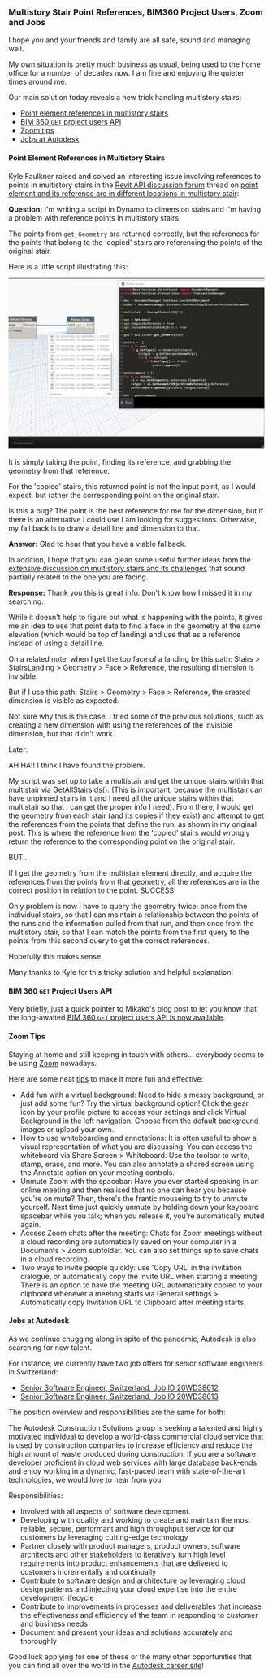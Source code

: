 <head>
<meta http-equiv="Content-Type" content="text/html; charset=utf-8">
<link rel="stylesheet" type="text/css" href="bc.css">
<script src="https://cdn.rawgit.com/google/code-prettify/master/loader/run_prettify.js" type="text/javascript"></script>
<script async src="https://platform.twitter.com/widgets.js" charset="utf-8"></script>
</head>

<!---

twitter:

Zoom tips, jobs at Autodesk, BIM 360 GET project users API and multistory stair point element references in the #RevitAPI #DynamoBim @AutodeskForge @AutodeskRevit #bim #ForgeDevCon https://bit.ly/multistorystarirpointrefs

I hope you and your friends and family are all safe, sound and managing well.
Our main solution today reveals a new trick handling multistory stairs
&ndash; Point element references in multistory stairs
&ndash; BIM 360 <code>GET</code> project users API
&ndash; Zoom tips
&ndash; Jobs at Autodesk...


linkedin:

#bim #DynamoBim #ForgeDevCon #Revit #API #IFC #SDK #AI #VisualStudio #Autodesk #AEC #adsk

the [Revit API discussion forum](http://forums.autodesk.com/t5/revit-api-forum/bd-p/160) thread

<center>
<img src="img/" alt="" title="" width="600"/>
<p style="font-size: 80%; font-style:italic"></p>
</center>

-->

### Multistory Stair Point References, BIM360 Project Users, Zoom and Jobs

I hope you and your friends and family are all safe, sound and managing well.

My own situation is pretty much business as usual, being used to the home office for a number of decades now.
I am fine and enjoying the quieter times around me.

Our main solution today reveals a new trick handling multistory stairs:

- [Point element references in multistory stairs](#2)
- [BIM 360 `GET` project users API](#3)
- [Zoom tips](#4)
- [Jobs at Autodesk](#5)

#### <a name="2"></a>Point Element References in Multistory Stairs

Kyle Faulkner raised and solved an interesting issue involving references to points in multistory stairs in
the [Revit API discussion forum](http://forums.autodesk.com/t5/revit-api-forum/bd-p/160) thread
on [point element and its reference are in different locations in multistory stair](https://forums.autodesk.com/t5/revit-api-forum/point-element-and-its-reference-are-in-different-locations-in/m-p/9415962):

**Question:** I'm writing a script in Dynamo to dimension stairs and I'm having a problem with reference points in multistory stairs.

The points from `get_Geometry` are returned correctly, but the references for the points that belong to the 'copied' stairs are referencing the points of the original stair.

Here is a little script illustrating this:

<center>
<img src="img/multistair_geom_pts_dyn.png" alt="Multistory stair points" title="Multistory stair points" width="800"/> <!-- 1054 -->
</center>

It is simply taking the point, finding its reference, and grabbing the geometry from that reference.

For the 'copied' stairs, this returned point is not the input point, as I would expect, but rather the corresponding point on the original stair.

Is this a bug? The point is the best reference for me for the dimension, but if there is an alternative I could use I am looking for suggestions.
Otherwise, my fall back is to draw a detail line and dimension to that.

**Answer:** Glad to hear that you have a viable fallback.

In addition, I hope that you can glean some useful further ideas from
the [extensive discussion on multistory stairs and its challenges](https://forums.autodesk.com/t5/revit-api-forum/multistorey-stair-subements/m-p/8349447) that
sound partially related to the one you are facing.

**Response:** Thank you this is great info.
Don't know how I missed it in my searching.

While it doesn't help to figure out what is happening with the points, it gives me an idea to use that point data to find a face in the geometry at the same elevation (which would be top of landing) and use that as a reference instead of using a detail line.

On a related note, when I get the top face of a landing by this path: Stairs &gt; StairsLanding &gt; Geometry &gt; Face &gt; Reference, the resulting dimension is invisible.

But if I use this path: Stairs &gt; Geometry &gt; Face &gt; Reference, the created dimension is visible as expected.

Not sure why this is the case.
I tried some of the previous solutions, such as creating a new dimension with using the references of the invisible dimension, but that didn't work.

Later:

AH HA!!  I think I have found the problem.

My script was set up to take a multistair and get the unique stairs within that multistair via GetAllStairsIds().
(This is important, because the multistair can have unpinned stairs in it and I need all the unique stairs within that multistair so that I can get the proper info I need).
From there, I would get the geometry from each stair (and its copies if they exist) and attempt to get the references from the points that define the run, as shown in my original post.
This is where the reference from the 'copied' stairs would wrongly return the reference to the corresponding point on the original stair.

BUT...

If I get the geometry from the multistair element directly, and acquire the references from the points from that geometry, all the references are in the correct position in relation to the point. SUCCESS!

Only problem is now I have to query the geometry twice: once from the individual stairs, so that I can maintain a relationship between the points of the runs and the information pulled from that run, and then once from the multistory stair, so that I can match the points from the first query to the points from this second query to get the correct references.

Hopefully this makes sense.

Many thanks to Kyle for this tricky solution and helpful explanation!

#### <a name="3"></a>BIM 360 `GET` Project Users API

Very briefly, just a quick pointer to Mikako's blog post to let you know that
the long-awaited [BIM 360 `GET` project users API is now available](https://forge.autodesk.com/blog/get-project-users-bim-360-finally-here).


#### <a name="4"></a>Zoom Tips

Staying at home and still keeping in touch with others... 
everybody seems to be using [Zoom](https://zoom.us) nowadays.

Here are some neat [tips](zip/zoom_tips.pdf) to make it more fun and effective:

- Add fun with a virtual background:
Need to hide a messy background, or just add some fun?
Try the virtual background option! 
Click the gear icon by your profile picture to access your settings and click Virtual Background in the left navigation.
Choose from the default background images or upload your own. 
- How to use whiteboarding and annotations:
It is often useful to show a visual representation of what you are discussing.
You can access the whiteboard via Share Screen &gt; Whiteboard.
Use the toolbar to write, stamp, erase, and more.
You can also annotate a shared screen using the Annotate option on your meeting controls.
- Unmute Zoom with the spacebar:
Have you ever started speaking in an online meeting and then realised that no one can hear you because you're on mute?
Then, there's the frantic mouseing to try to unmute yourself.
Next time just quickly unmute by holding down your keyboard spacebar while you talk;
when you release it, you're automatically muted again.  
- Access Zoom chats after the meeting: Chats for Zoom meetings without a cloud recording are automatically saved on your computer in a Documents &gt; Zoom subfolder. You can also set things up to save chats in a cloud recording.
- Two ways to invite people quickly: use 'Copy URL' in the invitation dialogue, or automatically copy the invite URL when starting a meeting.
​​​There is an option to have the meeting URL automatically copied to your clipboard whenever a meeting starts via
General settings  &gt; Automatically copy Invitation URL to Clipboard after meeting starts.

#### <a name="5"></a>Jobs at Autodesk

As we continue chugging along in spite of the pandemic, Autodesk is also searching for new talent.

For instance, we currently have two job offers for senior software engineers in Switzerland:

- [Senior Software Engineer, Switzerland, Job ID 20WD38612](https://rolp.co/AC5Ih)
- [Senior Software Engineer, Switzerland, Job ID 20WD38613](https://rolp.co/VuEgi)

The position overview and responsibilities are the same for both:

The Autodesk Construction Solutions group is seeking a talented and highly motivated individual to develop a world-class commercial cloud service that is used by construction companies to increase efficiency and reduce the high amount of waste produced during construction. If you are a software developer proficient in cloud web services with large database back-ends and enjoy working in a dynamic, fast-paced team with state-of-the-art technologies, we would love to hear from you!

Responsibilities:

- Involved with all aspects of software development.
- Developing with quality and working to create and maintain the most reliable, secure, performant and high throughput service for our customers by leveraging cutting-edge technology
- Partner closely with product managers, product owners, software architects and other stakeholders to iteratively turn high level requirements into product enhancements that are delivered to customers incrementally and continually
- Contribute to software design and architecture by leveraging cloud design patterns and injecting your cloud expertise into the entire development lifecycle
- Contribute to improvements in processes and deliverables that increase the effectiveness and efficiency of the team in responding to customer and business needs
- Document and present your ideas and solutions accurately and thoroughly

Good luck applying for one of these or the many other opportunities that you can find all over the world in
the [Autodesk career site](https://www.autodesk.com/careers)!
